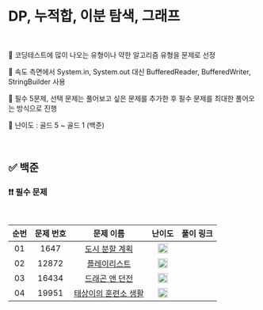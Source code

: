 # DP, 누적합, 이분 탐색, 그래프

<br/>

📌 코딩테스트에 많이 나오는 유형이나 약한 알고리즘 유형을 문제로 선정

📌 속도 측면에서 System.in, System.out 대신 BufferedReader, BufferedWriter, StringBuilder 사용

📌 필수 5문제, 선택 문제는 풀어보고 싶은 문제를 추가한 후 필수 문제를 최대한 풀어오는 방식으로 진행

📌 난이도 : 골드 5 ~ 골드 1 (백준)

<br/>

## ✅ 백준

### ❗❗ 필수 문제

<br/>

순번 | 문제 번호 | 문제 이름 | 난이도 | 풀이 링크
:---: | :---: | :---: | :---: | :---: 
01 | 1647 | [도시 분할 계획](https://www.acmicpc.net/problem/1647) | <img src="https://static.solved.ac/tier_small/12.svg" width=20px> | []()
02 | 12872 | [플레이리스트](https://www.acmicpc.net/problem/12872) | <img src="https://static.solved.ac/tier_small/15.svg" width=20px> | []()
03 | 16434 | [드래곤 앤 던전](https://www.acmicpc.net/problem/16434) | <img src="https://static.solved.ac/tier_small/12.svg" width=20px> | []()
04 | 19951 | [태상이의 훈련소 생활](https://www.acmicpc.net/problem/19951) | <img src="https://static.solved.ac/tier_small/11.svg" width=20px> | []()